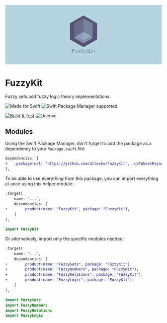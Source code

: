 ![Cover photo](Resources/cover.png)

# FuzzyKit

Fuzzy sets and fuzzy logic theory implementations.

![Made for Swift](https://img.shields.io/badge/MADE%20FOR-SWIFT-orange?style=for-the-badge&logo=swift)
![Swift Package Manager supported](https://img.shields.io/badge/SWIFT%20PACKAGE%20MANAGER-SUPPORTED-green?style=for-the-badge&logo=SWIFT)

[![Build & Test](https://github.com/allexks/FuzzyKit/actions/workflows/build-and-test.yml/badge.svg)](https://github.com/allexks/FuzzyKit/actions/workflows/build-and-test.yml)
![License](https://img.shields.io/github/license/allexks/FuzzyKit)

## Modules

Using the Swift Package Manager, don't forget to add the package as a dependency to your `Package.swift` file:

```diff
dependencies: [
+   .package(url: "https://github.com/allexks/FuzzyKit", .upToNextMajor(from: "0.1.0")),
],
```

To be able to use everything from this package, you can import everything at once using this helper module:

```diff
.target(
    name: "...",
    dependencies: [
+       .product(name: "FuzzyKit", package: "FuzzyKit"),
    ]
),
```

```swift
import FuzzyKit
```

Or alternatively, import only the specific modules needed:

```diff
.target(
    name: "...",
    dependencies: [
+       .product(name: "FuzzySets", package: "FuzzyKit"),
+       .product(name: "FuzzyNumbers", package: "FuzzyKit"),
+       .product(name: "FuzzyRelations", package: "FuzzyKit"),
+       .product(name: "FuzzyLogic", package: "FuzzyKit"),
    ]
),
```

```swift
import FuzzySets
import FuzzyNumbers
import FuzzyRelations
import FuzzyLogic
```